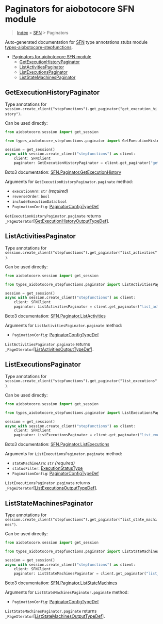 <a id="paginators-for-aiobotocore-sfn-module"></a>

# Paginators for aiobotocore SFN module

> [Index](..) > [SFN](.) > Paginators

Auto-generated documentation for
[SFN](https://boto3.amazonaws.com/v1/documentation/api/latest/reference/services/stepfunctions.html#SFN)
type annotations stubs module
[types-aiobotocore-stepfunctions](https://pypi.org/project/types-aiobotocore-stepfunctions/).

- [Paginators for aiobotocore SFN module](#paginators-for-aiobotocore-sfn-module)
  - [GetExecutionHistoryPaginator](#getexecutionhistorypaginator)
  - [ListActivitiesPaginator](#listactivitiespaginator)
  - [ListExecutionsPaginator](#listexecutionspaginator)
  - [ListStateMachinesPaginator](#liststatemachinespaginator)

<a id="getexecutionhistorypaginator"></a>

## GetExecutionHistoryPaginator

Type annotations for
`session.create_client("stepfunctions").get_paginator("get_execution_history")`.

Can be used directly:

```python
from aiobotocore.session import get_session

from types_aiobotocore_stepfunctions.paginator import GetExecutionHistoryPaginator

session = get_session()
async with session.create_client("stepfunctions") as client:
    client: SFNClient
    paginator: GetExecutionHistoryPaginator = client.get_paginator("get_execution_history")
```

Boto3 documentation:
[SFN.Paginator.GetExecutionHistory](https://boto3.amazonaws.com/v1/documentation/api/latest/reference/services/stepfunctions.html#SFN.Paginator.GetExecutionHistory)

Arguments for `GetExecutionHistoryPaginator.paginate` method:

- `executionArn`: `str` *(required)*
- `reverseOrder`: `bool`
- `includeExecutionData`: `bool`
- `PaginationConfig`:
  [PaginatorConfigTypeDef](./type_defs.md#paginatorconfigtypedef)

`GetExecutionHistoryPaginator.paginate` returns
`_PageIterator`\[[GetExecutionHistoryOutputTypeDef](./type_defs.md#getexecutionhistoryoutputtypedef)\].

<a id="listactivitiespaginator"></a>

## ListActivitiesPaginator

Type annotations for
`session.create_client("stepfunctions").get_paginator("list_activities")`.

Can be used directly:

```python
from aiobotocore.session import get_session

from types_aiobotocore_stepfunctions.paginator import ListActivitiesPaginator

session = get_session()
async with session.create_client("stepfunctions") as client:
    client: SFNClient
    paginator: ListActivitiesPaginator = client.get_paginator("list_activities")
```

Boto3 documentation:
[SFN.Paginator.ListActivities](https://boto3.amazonaws.com/v1/documentation/api/latest/reference/services/stepfunctions.html#SFN.Paginator.ListActivities)

Arguments for `ListActivitiesPaginator.paginate` method:

- `PaginationConfig`:
  [PaginatorConfigTypeDef](./type_defs.md#paginatorconfigtypedef)

`ListActivitiesPaginator.paginate` returns
`_PageIterator`\[[ListActivitiesOutputTypeDef](./type_defs.md#listactivitiesoutputtypedef)\].

<a id="listexecutionspaginator"></a>

## ListExecutionsPaginator

Type annotations for
`session.create_client("stepfunctions").get_paginator("list_executions")`.

Can be used directly:

```python
from aiobotocore.session import get_session

from types_aiobotocore_stepfunctions.paginator import ListExecutionsPaginator

session = get_session()
async with session.create_client("stepfunctions") as client:
    client: SFNClient
    paginator: ListExecutionsPaginator = client.get_paginator("list_executions")
```

Boto3 documentation:
[SFN.Paginator.ListExecutions](https://boto3.amazonaws.com/v1/documentation/api/latest/reference/services/stepfunctions.html#SFN.Paginator.ListExecutions)

Arguments for `ListExecutionsPaginator.paginate` method:

- `stateMachineArn`: `str` *(required)*
- `statusFilter`: [ExecutionStatusType](./literals.md#executionstatustype)
- `PaginationConfig`:
  [PaginatorConfigTypeDef](./type_defs.md#paginatorconfigtypedef)

`ListExecutionsPaginator.paginate` returns
`_PageIterator`\[[ListExecutionsOutputTypeDef](./type_defs.md#listexecutionsoutputtypedef)\].

<a id="liststatemachinespaginator"></a>

## ListStateMachinesPaginator

Type annotations for
`session.create_client("stepfunctions").get_paginator("list_state_machines")`.

Can be used directly:

```python
from aiobotocore.session import get_session

from types_aiobotocore_stepfunctions.paginator import ListStateMachinesPaginator

session = get_session()
async with session.create_client("stepfunctions") as client:
    client: SFNClient
    paginator: ListStateMachinesPaginator = client.get_paginator("list_state_machines")
```

Boto3 documentation:
[SFN.Paginator.ListStateMachines](https://boto3.amazonaws.com/v1/documentation/api/latest/reference/services/stepfunctions.html#SFN.Paginator.ListStateMachines)

Arguments for `ListStateMachinesPaginator.paginate` method:

- `PaginationConfig`:
  [PaginatorConfigTypeDef](./type_defs.md#paginatorconfigtypedef)

`ListStateMachinesPaginator.paginate` returns
`_PageIterator`\[[ListStateMachinesOutputTypeDef](./type_defs.md#liststatemachinesoutputtypedef)\].
